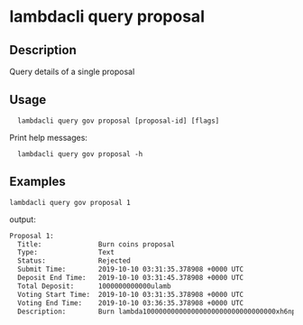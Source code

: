 # lambdacli query proposal

## Description

Query details of a single proposal

## Usage

```
  lambdacli query gov proposal [proposal-id] [flags]
```

Print help messages:
```
  lambdacli query gov proposal -h
```

## Examples

```
lambdacli query gov proposal 1
```

output:

```txt
Proposal 1:
  Title:              Burn coins proposal
  Type:               Text
  Status:             Rejected
  Submit Time:        2019-10-10 03:31:35.378908 +0000 UTC
  Deposit End Time:   2019-10-10 03:31:45.378908 +0000 UTC
  Total Deposit:      1000000000000ulamb
  Voting Start Time:  2019-10-10 03:31:35.378908 +0000 UTC
  Voting End Time:    2019-10-10 03:36:35.378908 +0000 UTC
  Description:        Burn lambda100000000000000000000000000000000xh6npu's amount
```
